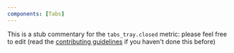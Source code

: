 ```yaml
---
components: [Tabs]
---
```


This is a stub commentary for the `tabs_tray.closed` metric: please feel free to edit (read the
[contributing guidelines](https://github.com/mozilla/glean-annotations/blob/main/CONTRIBUTING.md)
if you haven't done this before)
